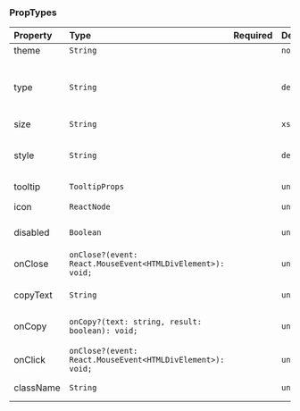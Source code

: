 ### PropTypes
| Property  | Type                                                       | Required | Default    | Description |
|:---       |:---                                                        |:---      |:---        |:---         |
| theme     | `String`                                                   |          | `normal `  | Тема лейбла |
| type      | `String`                                                   |          | `default`  | Тип лейбла (обычный, с текстом для копирования или с крестиком) |
| size      | `String`                                                   |          | `xs`       | Размер лейбла |
| style     | `String`                                                   |          | `default`  | Стиль кнопки (с загруленными краями или обычная) | |
| tooltip   | `TooltipProps`                                             |          | `undefined` | Тултип лейбла |
| icon      | `ReactNode`                                                |          | `undefined` | Иконка лейбла (слева) |
| disabled  | `Boolean`                                                  |          | `undefined` | Состояние disabled |
| onClose   | `onClose?(event: React.MouseEvent<HTMLDivElement>): void;` |          | `undefined` | Хендлер на нажатие крестика |
| copyText  | `String`                                                   |          | `undefined` | Текст для копирования |
| onCopy    | `onCopy?(text: string, result: boolean): void;`            |          | `undefined` | Хендлер после события копирования |
| onClick   | `onClose?(event: React.MouseEvent<HTMLDivElement>): void;` |          | `undefined` | Хендлер на клик |
| className | `String`                                                   |          | `undefined` | Дополнительный класс |
